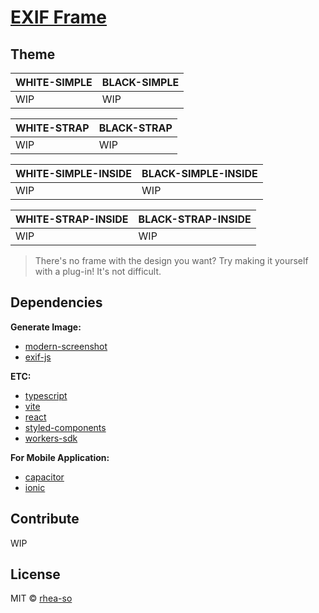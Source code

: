 # [EXIF Frame](https://exif-frame.yuru.cam)

## Theme

| WHITE-SIMPLE | BLACK-SIMPLE |
| ------------ | ------------ |
| WIP          | WIP          |

| WHITE-STRAP | BLACK-STRAP |
| ----------- | ----------- |
| WIP         | WIP         |

| WHITE-SIMPLE-INSIDE | BLACK-SIMPLE-INSIDE |
| ------------------- | ------------------- |
| WIP                 | WIP                 |

| WHITE-STRAP-INSIDE | BLACK-STRAP-INSIDE |
| ------------------ | ------------------ |
| WIP                | WIP                |

> There's no frame with the design you want? Try making it yourself with a plug-in! It's not difficult.

## Dependencies

**Generate Image:**

- [modern-screenshot](https://github.com/qq15725/modern-screenshot)
- [exif-js](https://github.com/exif-js/exif-js)

**ETC:**

- [typescript](https://github.com/microsoft/TypeScript)
- [vite](https://github.com/vitejs/vite)
- [react](https://github.com/facebook/react)
- [styled-components](https://github.com/styled-components/styled-components)
- [workers-sdk](https://github.com/cloudflare/workers-sdk)

**For Mobile Application:**

- [capacitor](https://github.com/ionic-team/capacitor)
- [ionic](https://ionicframework.com/docs/intro/cli)

## Contribute

WIP

## License

MIT © [rhea-so](https://github.com/rhea-so)
